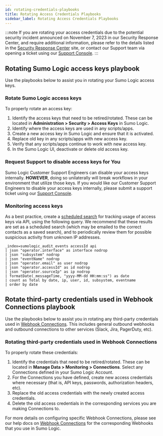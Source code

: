 ```yaml
---
id: rotating-credentials-playbooks
title: Rotating Access Credentials Playbooks
sidebar_label: Rotating Access Credentials Playbooks
---
```


<head>
  <meta name="robots" content="noindex" />
</head>

:::note
If you are rotating your access credentials due to the potential security incident announced on November 7, 2023 in our Security Response Center, and require additional information, please refer to the details listed in the [Security Response Center](https://www.sumologic.com/security-response-center/) site, or contact our Support team via opening a ticket using our [Support Console](https://support.sumologic.com/support/s/). 
:::

## Rotating Sumo Logic access keys playbook

Use the playbooks below to assist you in rotating your Sumo Logic access keys.

### Rotate Sumo Logic access keys
To properly rotate an access key:
1. Identify the access keys that need to be retired/rotated. These can be located in **Administration > Security > Access Keys** in Sumo Logic.
2. Identify where the access keys are used in any scripts/apps.
3. Create a new access key in Sumo Logic and ensure that it is activated.
4. Replace old key in any scripts/apps with new access key.
5. Verify that any scripts/apps continue to work with new access key.
6. In the Sumo Logic UI, deactivate or delete old access key.

### Request Support to disable access keys for You
Sumo Logic Customer Support Engineers can disable your access keys internally.
**HOWEVER**, doing so unilaterally will break workflows in your environment that utilize those keys. If you would like our Customer Support Engineers to disable your access keys internally, please submit a support ticket using our [Support Console](https://support.sumologic.com/support/s/).

### Monitoring access keys
As a best practice, create a [scheduled search](/docs/alerts/scheduled-searches/) for tracking usage of access keys via API, using the following query. We recommend that these results are set as a scheduled search (which may be emailed to the correct contacts as a saved search), and to periodically review them for possible suspicious activity from unknown IP addresses.

```
_index=sumologic_audit_events accessId api
| json "operator.interface" as interface nodrop
| json "subsystem" nodrop
| json "eventName" nodrop
| json "operator.email" as user nodrop
| json "operator.accessId" as id nodrop
| json "operator.sourceIp" as ip nodrop
| formatDate(_messageTime, "yyyy-MM-dd HH:mm:ss") as date
| count as Total by date, ip, user, id, subsystem, eventname 
| order by date
```

## Rotate third-party credentials used in Webhook Connections playbook

Use the playbooks below to assist you in rotating any third-party credentials used in [Webhook Connections](https://help-opensource.sumologic.com/docs/alerts/webhook-connections/). This includes general outbound webhooks and outbound connections to other services (Slack, Jira, PagerDuty, etc).

### Rotating third-party credentials used in Webhook Connections
To properly rotate these credentials:
1. Identify the credentials that need to be retired/rotated. These can be located in **Manage Data > Monitoring > Connections**. Select any Connections defined in your Sumo Logic Account.
2. For the Connections you have defined, create new access credentials where necessary (that is, API keys, passwords, authorization headers, etc).
3. Replace the old access credentials with the newly created access credentials.
4. Delete the old access credentials in the corresponding services you are making Connections to.

For more details on configuring specific Webhook Connections, please see our help docs on [Webhook Connections](https://help-opensource.sumologic.com/docs/alerts/webhook-connections/) for the corresponding Webhooks that you use in Sumo Logic.